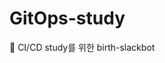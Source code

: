 # GitOps-study
🧐 CI/CD study를 위한 birth-slackbot


<!-- Security scan triggered at 2025-09-02 16:16:58 -->

<!-- Security scan triggered at 2025-09-02 17:04:02 -->